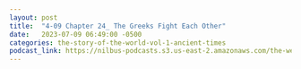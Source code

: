 ```yaml
---
layout: post
title:  "4-09 Chapter 24_ The Greeks Fight Each Other"
date:   2023-07-09 06:49:00 -0500
categories: the-story-of-the-world-vol-1-ancient-times
podcast_link: https://nilbus-podcasts.s3.us-east-2.amazonaws.com/the-well-trained-mind/The%20Story%20of%20the%20World%20Vol.%201%20Ancient%20Times/4-09%20Chapter%2024_%20The%20Greeks%20Fight%20Each%20Other.mp3
---
```

